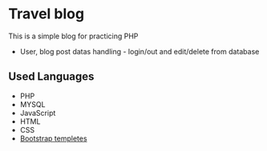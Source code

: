 # Travel blog
This is a simple blog for practicing PHP


- User, blog post datas handling - login/out and edit/delete from database


## Used Languages
- PHP
- MYSQL
- JavaScript
- HTML
- CSS
- [Bootstrap templetes](https://colorlib.com/wp/free-bootstrap-blog-templates/)

